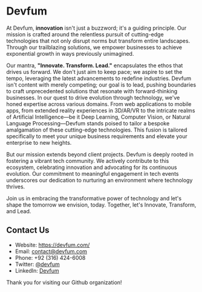 <h1>Devfum</h1>
<p>
  At Devfum, <b>innovation</b> isn't just a buzzword; it's a guiding principle. Our mission is crafted around the relentless pursuit of cutting-edge technologies that not only disrupt norms but transform entire landscapes. Through our trailblazing solutions, we empower businesses to achieve exponential growth in ways previously unimagined.
</p><p>
Our mantra, <b>"Innovate. Transform. Lead."</b> encapsulates the ethos that drives us forward. We don't just aim to keep pace; we aspire to set the tempo, leveraging the latest advancements to redefine industries. Devfum isn't content with merely competing; our goal is to lead, pushing boundaries to craft unprecedented solutions that resonate with forward-thinking businesses.
In our quest to drive evolution through technology, we've honed expertise across various domains. From web applications to mobile apps, from extended reality experiences in 3D/AR/VR to the intricate realms of Artificial Intelligence—be it Deep Learning, Computer Vision, or Natural Language Processing—Devfum stands poised to tailor a bespoke amalgamation of these cutting-edge technologies. This fusion is tailored specifically to meet your unique business requirements and elevate your enterprise to new heights.
</p><p>
But our mission extends beyond client projects. Devfum is deeply rooted in fostering a vibrant tech community. We actively contribute to this ecosystem, celebrating innovation and advocating for its continuous evolution. Our commitment to meaningful engagement in tech events underscores our dedication to nurturing an environment where technology thrives.
</p>
<p>
Join us in embracing the transformative power of technology and let's shape the tomorrow we envision, today. Together, let's Innovate, Transform, and Lead.
</p>

<h2>Contact Us</h2>
<ul>
  <li>Website: <a href="https://devfum.com/">https://devfum.com/</a></li>
  <li>Email: <a href="mailto:contact@devfum.com">contact@devfum.com</a></li>
  <li>Phone: +92 (316) 424-6008</li>
  <li>Twitter: <a href="https://twitter.com/devfum">@devfum</a></li>
  <li>LinkedIn: <a href="https://www.linkedin.com/company/devfum/">Devfum</a></li>
</ul>
<p>Thank you for visiting our Github organization!</p>
